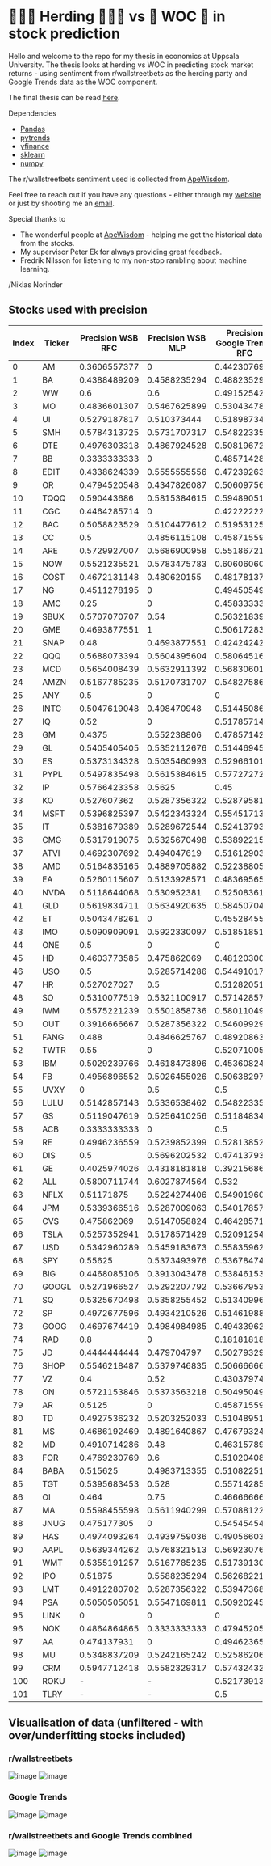 # 🧑‍🤝‍🧑 Herding 🧑‍🤝‍🧑 vs 🧠 WOC 🧠 in stock prediction

Hello and welcome to the repo for my thesis in economics at Uppsala University. 
The thesis looks at herding vs WOC in predicting stock market returns - using sentiment from r/wallstreetbets as the herding party and Google Trends data as the WOC component. 

The final thesis can be read [here](http://uu.diva-portal.org/smash/record.jsf?aq2=%5B%5B%5D%5D&c=5&af=%5B%5D&searchType=LIST_LATEST&sortOrder2=title_sort_asc&query=&language=en&pid=diva2%3A1682434&aq=%5B%5B%5D%5D&sf=all&aqe=%5B%5D&sortOrder=author_sort_asc&onlyFullText=false&noOfRows=50&dswid=-4660).

Dependencies
* [Pandas](https://pandas.pydata.org/)
* [pytrends](https://pypi.org/project/pytrends/)
* [yfinance](https://pypi.org/project/yfinance/)
* [sklearn](https://scikit-learn.org/stable/)
* [numpy](https://numpy.org/)

The r/wallstreetbets sentiment used is collected from [ApeWisdom](https://apewisdom.io/).

Feel free to reach out if you have any questions - either through my [website](https://niklasnorinder.se) or just by shooting me an [email](mailto:niklas.norinder.4686@student.uu.se).

Special thanks to 
* The wonderful people at [ApeWisdom](https://apewisdom.io/) - helping me get the historical data from the stocks.
* My supervisor Peter Ek for always providing great feedback.
* Fredrik Nilsson for listening to my non-stop rambling about machine learning.

/Niklas Norinder 

## Stocks used with precision
|Index |Ticker|Precision WSB RFC|Precision WSB MLP|Precision Google Trends RFC|Precision Google Trends MLP|Precision WSB & Trends RFC|Precision WSB & Trends MLP|
|------|------|-----------------|-----------------|---------------------------|---------------------------|--------------------------|--------------------------|
|0     |AM    |0.3606557377     |0                |0.4423076923               |0.4285714286               |0.425                     |0                         |
|1     |BA    |0.4388489209     |0.4588235294     |0.4882352941               |0.5111111111               |0.4347826087              |0.4585635359              |
|2     |WW    |0.6              |0.6              |0.4915254237               |0.5341614907               |0.5982905983              |0.5416666667              |
|3     |MO    |0.4836601307     |0.5467625899     |0.5304347826               |0                          |0.5371900826              |0.4976076555              |
|4     |UI    |0.5279187817     |0.510373444      |0.5189873418               |0.5090909091               |0.5471698113              |0.5432692308              |
|5     |SMH   |0.5784313725     |0.5731707317     |0.5482233503               |0.5780590717               |0.5817307692              |0.5731707317              |
|6     |DTE   |0.4976303318     |0.4867924528     |0.5081967213               |0.4908424908               |0.4957264957              |0.5021276596              |
|7     |BB    |0.3333333333     |0                |0.4857142857               |0.5                        |0.4285714286              |0                         |
|8     |EDIT  |0.4338624339     |0.5555555556     |0.472392638                |0                          |0.4350649351              |0.4417177914              |
|9     |OR    |0.4794520548     |0.4347826087     |0.506097561                |0.5                        |0.45                      |0.4509803922              |
|10    |TQQQ  |0.590443686      |0.5815384615     |0.5948905109               |0.5815384615               |0.5833333333              |0.5815384615              |
|11    |CGC   |0.4464285714     |0                |0.4222222222               |0                          |0.4204545455              |0                         |
|12    |BAC   |0.5058823529     |0.5104477612     |0.51953125                 |0.5077720207               |0.5163934426              |0.4985673352              |
|13    |CC    |0.5              |0.4856115108     |0.4587155963               |0.487804878                |0.5204081633              |0.4976525822              |
|14    |ARE   |0.5729927007     |0.5686900958     |0.5518672199               |0.5668789809               |0.5703125                 |0.5695364238              |
|15    |NOW   |0.5521235521     |0.5783475783     |0.6060606061               |0.3333333333               |0.5653846154              |0.5743440233              |
|16    |COST  |0.4672131148     |0.480620155      |0.4817813765               |0.480620155                |0.4655870445              |0.480620155               |
|17    |NG    |0.4511278195     |0                |0.4945054945               |0.488372093                |0.4489795918              |0.6                       |
|18    |AMC   |0.25             |0                |0.4583333333               |0                          |0.4074074074              |0                         |
|19    |SBUX  |0.5707070707     |0.54             |0.5632183908               |0.5397350993               |0.5483870968              |0.5436507937              |
|20    |GME   |0.4693877551     |1                |0.5061728395               |0                          |0.452173913               |0                         |
|21    |SNAP  |0.48             |0.4693877551     |0.4242424242               |0.4210526316               |0.4773869347              |0.5046728972              |
|22    |QQQ   |0.5688073394     |0.5604395604     |0.5806451613               |0.5625                     |0.5649546828              |0.5621468927              |
|23    |MCD   |0.5654008439     |0.5632911392     |0.5683060109               |0.5514705882               |0.5265700483              |0.5670103093              |
|24    |AMZN  |0.5167785235     |0.5170731707     |0.5482758621               |0.53                       |0.5349544073              |0.5204819277              |
|25    |ANY   |0.5              |0                |0                          |0                          |0.5                       |0                         |
|26    |INTC  |0.5047619048     |0.498470948      |0.5144508671               |0.5120772947               |0.5482233503              |0.5411764706              |
|27    |IQ    |0.52             |0                |0.5178571429               |0                          |0.5                       |0.6923076923              |
|28    |GM    |0.4375           |0.552238806      |0.4785714286               |0.5652173913               |0.4184397163              |0.5                       |
|29    |GL    |0.5405405405     |0.5352112676     |0.5144694534               |0.5352112676               |0.5382059801              |0.5352112676              |
|30    |ES    |0.5373134328     |0.5035460993     |0.5296610169               |0.5087209302               |0.5107142857              |0.5563380282              |
|31    |PYPL  |0.5497835498     |0.5615384615     |0.5772727273               |0.5619834711               |0.5391705069              |0.5351351351              |
|32    |IP    |0.5766423358     |0.5625           |0.45                       |0.5                        |0.5277777778              |0.5459770115              |
|33    |KO    |0.527607362      |0.5287356322     |0.5287958115               |0.5241635688               |0.5294117647              |0.5241635688              |
|34    |MSFT  |0.5396825397     |0.5422343324     |0.554517134                |0.5322580645               |0.5498281787              |0.5480225989              |
|35    |IT    |0.5381679389     |0.5289672544     |0.524137931                |0.5289672544               |0.5703125                 |0.5548780488              |
|36    |CMG   |0.5317919075     |0.5325670498     |0.5389221557               |0                          |0.5470588235              |0.6153846154              |
|37    |ATVI  |0.4692307692     |0.494047619      |0.5161290323               |0.4897959184               |0.5162601626              |0.4836065574              |
|38    |AMD   |0.5164835165     |0.4889705882     |0.5223880597               |0.4601226994               |0.4894736842              |0.4705882353              |
|39    |EA    |0.5260115607     |0.5133928571     |0.4836956522               |0.5070422535               |0.509202454               |0.5                       |
|40    |NVDA  |0.5118644068     |0.530952381      |0.525083612                |0.5378590078               |0.5173501577              |0.5180055402              |
|41    |GLD   |0.5619834711     |0.5634920635     |0.5845070423               |0.5729927007               |0.5642857143              |0.5634920635              |
|42    |ET    |0.5043478261     |0                |0.4552845528               |0.4384615385               |0.488372093               |0                         |
|43    |IMO   |0.5090909091     |0.5922330097     |0.5185185185               |0.4                        |0.5212121212              |0.5222222222              |
|44    |ONE   |0.5              |0                |0                          |0                          |0.75                      |0                         |
|45    |HD    |0.4603773585     |0.475862069      |0.4812030075               |0.47                       |0.4746376812              |0.4785714286              |
|46    |USO   |0.5              |0.5285714286     |0.5449101796               |0.4375                     |0.5508982036              |0.5355191257              |
|47    |HR    |0.527027027      |0.5              |0.5128205128               |0.5                        |0.5348837209              |0.2857142857              |
|48    |SO    |0.5310077519     |0.5321100917     |0.5714285714               |0.5294117647               |0.4978902954              |0.5495867769              |
|49    |IWM   |0.5575221239     |0.5501858736     |0.5801104972               |0.5501858736               |0.5631578947              |0.5693779904              |
|50    |OUT   |0.3916666667     |0.5287356322     |0.5460992908               |0.4701492537               |0.4273504274              |0.4505494505              |
|51    |FANG  |0.488            |0.4846625767     |0.4892086331               |0.4615384615               |0.5338345865              |0.4746835443              |
|52    |TWTR  |0.55             |0                |0.5207100592               |0.5094339623               |0.5290322581              |0.6363636364              |
|53    |IBM   |0.5029239766     |0.4618473896     |0.4536082474               |0.3666666667               |0.4892473118              |0.4416666667              |
|54    |FB    |0.4956896552     |0.5026455026     |0.5063829787               |0.4929971989               |0.5025906736              |0.5061349693              |
|55    |UVXY  |0                |0.5              |0.5                        |0                          |0.6666666667              |0                         |
|56    |LULU  |0.5142857143     |0.5336538462     |0.5482233503               |0.5257352941               |0.5481927711              |0.522556391               |
|57    |GS    |0.5119047619     |0.5256410256     |0.5118483412               |0.5169811321               |0.5053763441              |0.5280235988              |
|58    |ACB   |0.3333333333     |0                |0.5                        |0.5384615385               |0.5                       |0                         |
|59    |RE    |0.4946236559     |0.5239852399     |0.5281385281               |0.5187713311               |0.502994012               |0.5042016807              |
|60    |DIS   |0.5              |0.5696202532     |0.474137931                |0.4166666667               |0.5303030303              |0.5217391304              |
|61    |GE    |0.4025974026     |0.4318181818     |0.3921568627               |0                          |0.4235294118              |0.4457831325              |
|62    |ALL   |0.5800711744     |0.6027874564     |0.532                      |0.5670103093               |0.5974025974              |0.5892857143              |
|63    |NFLX  |0.51171875       |0.5224274406     |0.5490196078               |0.5238095238               |0.5375                    |0.5269461078              |
|64    |JPM   |0.5339366516     |0.5287009063     |0.5401785714               |0.531986532                |0.536036036               |0.5201465201              |
|65    |CVS   |0.475862069      |0.5147058824     |0.4642857143               |0.5190839695               |0.4927536232              |0.5042735043              |
|66    |TSLA  |0.5257352941     |0.5178571429     |0.5209125475               |0.5166666667               |0.5207373272              |0.536                     |
|67    |USD   |0.5342960289     |0.5459183673     |0.5583596215               |0.5459183673               |0.5328719723              |0.5459183673              |
|68    |SPY   |0.55625          |0.5373493976     |0.5367847411               |0.5386416862               |0.5527950311              |0.5354330709              |
|69    |BIG   |0.4468085106     |0.3913043478     |0.5384615385               |0                          |0.4912280702              |0.480620155               |
|70    |GOOGL |0.5271966527     |0.5292207792     |0.5366795367               |0.5320512821               |0.5152671756              |0.5320512821              |
|71    |SQ    |0.5325670498     |0.5358255452     |0.5134099617               |0.5284552846               |0.5106382979              |0.5369127517              |
|72    |SP    |0.4972677596     |0.4934210526     |0.514619883                |0.4876033058               |0.4855967078              |0.4827586207              |
|73    |GOOG  |0.4697674419     |0.4984984985     |0.4943396226               |0.4984984985               |0.4807692308              |0.4982332155              |
|74    |RAD   |0.8              |0                |0.1818181818               |0                          |0.5714285714              |0                         |
|75    |JD    |0.4444444444     |0.479704797      |0.5027932961               |0.4783950617               |0.4733727811              |0.5023474178              |
|76    |SHOP  |0.5546218487     |0.5379746835     |0.5066666667               |0.5347432024               |0.53307393                |0.5347432024              |
|77    |VZ    |0.4              |0.52             |0.4303797468               |0                          |0.4835164835              |0.3913043478              |
|78    |ON    |0.5721153846     |0.5373563218     |0.504950495                |0.538028169                |0.5538461538              |0.5427350427              |
|79    |AR    |0.5125           |0                |0.4587155963               |0                          |0.5287356322              |0                         |
|80    |TD    |0.4927536232     |0.5203252033     |0.5104895105               |0.5289672544               |0.5056603774              |0.505988024               |
|81    |MS    |0.4686192469     |0.4891640867     |0.4767932489               |0.4891640867               |0.4561403509              |0.474916388               |
|82    |MD    |0.4910714286     |0.48             |0.4631578947               |0                          |0.488                     |0.5                       |
|83    |FOR   |0.4769230769     |0.6              |0.5102040816               |0                          |0.5576923077              |0.6666666667              |
|84    |BABA  |0.515625         |0.4983713355     |0.5108225108               |0.4986449864               |0.5                       |0.4717948718              |
|85    |TGT   |0.5395683453     |0.528            |0.5571428571               |0                          |0.5407407407              |0.5298507463              |
|86    |OI    |0.464            |0.75             |0.4666666667               |0.496124031                |0.4262295082              |0.5238095238              |
|87    |MA    |0.5598455598     |0.5611940299     |0.5708812261               |0.5621301775               |0.5469387755              |0.5610561056              |
|88    |JNUG  |0.475177305      |0                |0.5454545455               |0.5342465753               |0.4230769231              |0                         |
|89    |HAS   |0.4974093264     |0.4939759036     |0.4905660377               |0.5108695652               |0.495                     |0.5108695652              |
|90    |AAPL  |0.5639344262     |0.5768321513     |0.5692307692               |0.5790754258               |0.5698529412              |0.5768321513              |
|91    |WMT   |0.5355191257     |0.5167785235     |0.5173913043               |0.512195122                |0.5566502463              |0.5294117647              |
|92    |IPO   |0.51875          |0.5588235294     |0.5626822157               |0.5588235294               |0.575                     |0.5567282322              |
|93    |LMT   |0.4912280702     |0.5287356322     |0.5394736842               |0                          |0.5                       |0.5                       |
|94    |PSA   |0.5050505051     |0.5547169811     |0.509202454                |0.6363636364               |0.5223880597              |0.5551330798              |
|95    |LINK  |0                |0                |0                          |0                          |0                         |0.3193717277              |
|96    |NOK   |0.4864864865     |0.3333333333     |0.4794520548               |0.5161290323               |0.431372549               |0.406779661               |
|97    |AA    |0.474137931      |0                |0.4946236559               |0                          |0.5273972603              |0.5056179775              |
|98    |MU    |0.5348837209     |0.5242165242     |0.525862069                |0.515037594                |0.512605042               |0.5291005291              |
|99    |CRM   |0.5947712418     |0.5582329317     |0.5743243243               |0.5364238411               |0.5925925926              |0.5361445783              |
|100   |ROKU  |-                |-                |0.5217391304               |0.4615384615               |0.4479166667              |0.5263157895              |
|101   |TLRY  |-                |-                |0.5                        |0                          |0.375                     |0.3333333333              |


## Visualisation of data (unfiltered - with over/underfitting stocks included)
### r/wallstreetbets
![image](https://user-images.githubusercontent.com/73639795/163565557-9694a2f0-ff66-4021-977c-cb3d38d515bf.png)
![image](https://user-images.githubusercontent.com/73639795/163565578-1f6f0a48-035f-4422-84a0-32ad2f126b11.png)
### Google Trends
![image](https://user-images.githubusercontent.com/73639795/163565595-1b26bb7d-d7a3-452d-89b9-4917e3e53200.png)
![image](https://user-images.githubusercontent.com/73639795/163565609-42b694a6-46a6-46eb-9deb-43790b02274b.png)
### r/wallstreetbets and Google Trends combined
![image](https://user-images.githubusercontent.com/73639795/163565678-c0474472-72ed-4bcc-9ba1-ff6aa78453d8.png)
![image](https://user-images.githubusercontent.com/73639795/163565686-0de06dbb-82ad-4dbc-846a-b8904fac2020.png)
